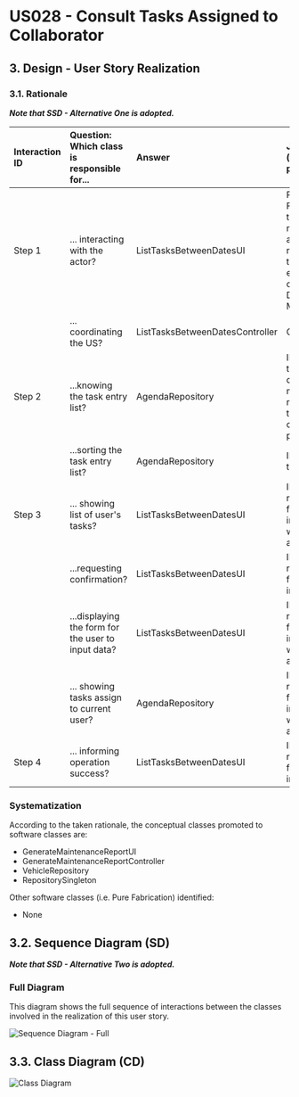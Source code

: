 # US028 - Consult Tasks Assigned to Collaborator

## 3. Design - User Story Realization

### 3.1. Rationale

_**Note that SSD - Alternative One is adopted.**_

| Interaction ID | Question: Which class is responsible for...        | Answer                          | Justification (with patterns)                                                                                 |
|:---------------|:---------------------------------------------------|:--------------------------------|:--------------------------------------------------------------------------------------------------------------|
| Step 1  		     | 	... interacting with the actor?                   | ListTasksBetweenDatesUI         | Pure Fabrication: there is no reason to assign this responsibility to any existing class in the Domain Model. |
| 			            | 	... coordinating the US?                          | ListTasksBetweenDatesController | Controller                                                                                                    |
| Step 2  		     | ...knowing the task entry list?                    | AgendaRepository                | IE: Knows all task entries' data and has methods to retrieve tasks that can be postponed.                     |                                           |
| 		             | 	...sorting the task entry list?                   | AgendaRepository            | IE: Sorts all task entries                                                                                    |
| Step 3 	    	  | 	... showing list of user's tasks?                 | ListTasksBetweenDatesUI            | IE: Is responsible for interacting with the actor.                                                            |
| 		             | 	...requesting confirmation?                       | ListTasksBetweenDatesUI            | IE: Is responsible for user interactions.                                                                     |
| 	              | ...displaying the form for the user to input data? | ListTasksBetweenDatesUI            | IE:Is responsible for interacting with the actor.                                                             |
|                | 	... showing tasks assign to current user?         | AgendaRepository            |IE: Is responsible for interacting with the actor                                                                   |
| Step 4  		     | 	... informing operation success?                  | ListTasksBetweenDatesUI            | IE: is responsible for user interactions.                                                                     |

### Systematization ##

According to the taken rationale, the conceptual classes promoted to software classes are:

* GenerateMaintenanceReportUI
* GenerateMaintenanceReportController
* VehicleRepository
* RepositorySingleton

Other software classes (i.e. Pure Fabrication) identified:

* None

## 3.2. Sequence Diagram (SD)

_**Note that SSD - Alternative Two is adopted.**_

### Full Diagram

This diagram shows the full sequence of interactions between the classes involved in the realization of this user story.

![Sequence Diagram - Full](svg/us008-sequence-diagram-full.svg)

## 3.3. Class Diagram (CD)

![Class Diagram](svg/us008-class-diagram.svg)